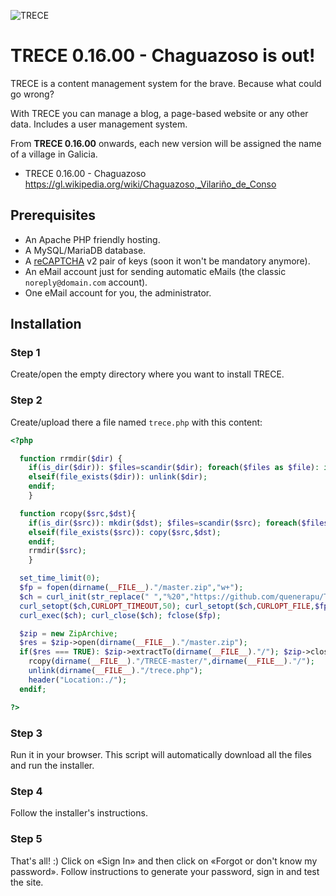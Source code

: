 ![TRECE](https://trece.boa.gal/img/og/trece-github.jpg "TRECE")

# TRECE 0.16.00 - Chaguazoso is out!
TRECE is a content management system for the brave. Because what could go wrong?

With TRECE you can manage a blog, a page-based website or any other data. Includes a user management system.
 
From **TRECE 0.16.00** onwards, each new version will be assigned the name of a village in Galicia.

  - TRECE 0.16.00 - Chaguazoso https://gl.wikipedia.org/wiki/Chaguazoso,_Vilariño_de_Conso

## Prerequisites

- An Apache PHP friendly hosting.
- A MySQL/MariaDB database.
- A [reCAPTCHA](https://google.com/recaptcha) v2 pair of keys (soon it won't be mandatory anymore).
- An eMail account just for sending automatic eMails (the classic `noreply@domain.com` account).
- One eMail account for you, the administrator.

## Installation

### Step 1

Create/open the empty directory where you want to install TRECE.

### Step 2

Create/upload there a file named `trece.php` with this content:

```php
<?php

  function rrmdir($dir) {
    if(is_dir($dir)): $files=scandir($dir); foreach($files as $file): if($file != "." && $file != ".."): rrmdir("$dir/$file"); endif; endforeach; rmdir($dir);
    elseif(file_exists($dir)): unlink($dir);
    endif;
    }

  function rcopy($src,$dst){
    if(is_dir($src)): mkdir($dst); $files=scandir($src); foreach($files as $file): if($file != "." && $file != ".."): rcopy("$src/$file","$dst/$file"); endif; endforeach;
    elseif(file_exists($src)): copy($src,$dst);
    endif;
    rrmdir($src);
    }

  set_time_limit(0);
  $fp = fopen(dirname(__FILE__)."/master.zip","w+");
  $ch = curl_init(str_replace(" ","%20","https://github.com/quenerapu/TRECE/archive/master.zip"));
  curl_setopt($ch,CURLOPT_TIMEOUT,50); curl_setopt($ch,CURLOPT_FILE,$fp); curl_setopt($ch,CURLOPT_FOLLOWLOCATION,true);
  curl_exec($ch); curl_close($ch); fclose($fp);

  $zip = new ZipArchive;
  $res = $zip->open(dirname(__FILE__)."/master.zip");
  if($res === TRUE): $zip->extractTo(dirname(__FILE__)."/"); $zip->close(); unlink(dirname(__FILE__)."/master.zip");
    rcopy(dirname(__FILE__)."/TRECE-master/",dirname(__FILE__)."/");
    unlink(dirname(__FILE__)."/trece.php");
    header("Location:./");
  endif;

?>
```

### Step 3

Run it in your browser. This script will automatically download all the files and run the installer.

### Step 4

Follow the installer's instructions.

### Step 5

That's all! :) Click on «Sign In» and then click on «Forgot or don't know my password». Follow instructions to generate your password, sign in and test the site.
